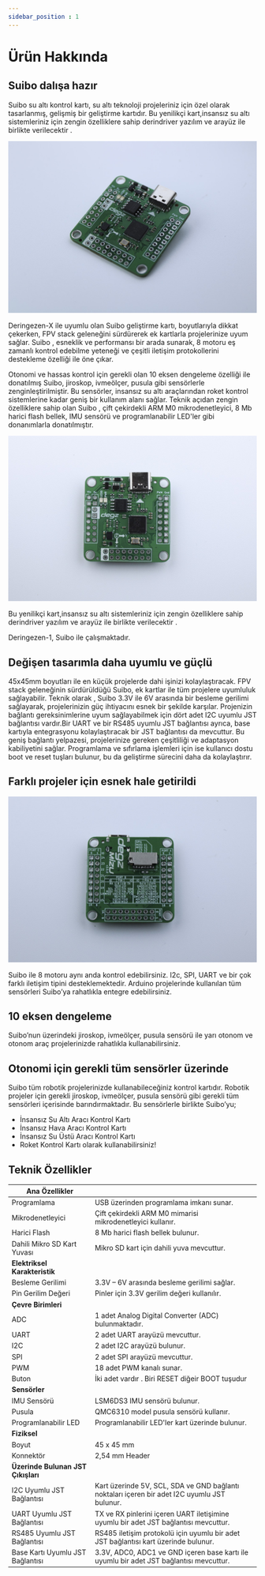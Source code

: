 ```yaml
---
sidebar_position : 1
---
```


# Ürün Hakkında

## Suibo dalışa hazır

Suibo su altı kontrol kartı, su altı teknoloji projeleriniz için özel olarak tasarlanmış, gelişmiş bir geliştirme kartıdır.  Bu yenilikçi kart,insansız su altı sistemleriniz için zengin özelliklere sahip derindriver yazılım ve arayüz ile birlikte verilecektir . 

![Degz Mizu](./image/DegzMizuRp2040KontrolKarti1.jpg)

Deringezen-X ile uyumlu olan Suibo geliştirme kartı, boyutlarıyla dikkat çekerken, FPV stack geleneğini sürdürerek ek kartlarla projelerinize uyum sağlar. Suibo , esneklik ve performansı bir arada sunarak, 8 motoru eş zamanlı kontrol edebilme yeteneği ve çeşitli iletişim protokollerini destekleme özelliği ile öne çıkar.

Otonomi ve hassas kontrol için gerekli olan 10 eksen dengeleme özelliği ile donatılmış Suibo, jiroskop, ivmeölçer, pusula  gibi sensörlerle zenginleştirilmiştir. Bu sensörler, insansız su altı araçlarından roket kontrol sistemlerine kadar geniş bir kullanım alanı sağlar. Teknik açıdan zengin özelliklere sahip olan Suibo , çift çekirdekli ARM M0 mikrodenetleyici, 8 Mb harici flash bellek, IMU sensörü ve programlanabilir LED'ler gibi donanımlarla donatılmıştır. 

![Degz Mizu](./image/DegzMizuRp2040KontrolKarti2.jpg)

 Bu yenilikçi kart,insansız su altı sistemleriniz için zengin özelliklere sahip derindriver yazılım ve arayüz ile birlikte verilecektir . 

Deringezen-1, Suibo ile çalışmaktadır.

## Değişen tasarımla daha uyumlu ve güçlü

45x45mm boyutları ile en küçük projelerde dahi işinizi kolaylaştıracak. FPV stack geleneğinin sürdürüldüğü Suibo, ek kartlar ile tüm projelere uyumluluk sağlayabilir.
Teknik olarak , Suibo 3.3V ile 6V arasında bir besleme gerilimi sağlayarak, projelerinizin güç ihtiyacını esnek bir şekilde karşılar. Projenizin bağlantı gereksinimlerine uyum sağlayabilmek için dört adet I2C uyumlu JST bağlantısı vardır.Bir UART ve bir RS485 uyumlu JST bağlantısı  ayrıca, base kartıyla entegrasyonu kolaylaştıracak bir JST bağlantısı da mevcuttur. Bu geniş bağlantı yelpazesi, projelerinize gereken çeşitliliği ve adaptasyon kabiliyetini sağlar. Programlama ve sıfırlama işlemleri için ise kullanıcı dostu boot ve reset tuşları bulunur, bu da geliştirme sürecini daha da kolaylaştırır.

## Farklı projeler için esnek hale getirildi

![Degz Mizu](./image/DegzMizuRp2040KontrolKarti3.jpg)

Suibo ile 8 motoru aynı anda kontrol edebilirsiniz. I2c, SPI, UART ve bir çok farklı iletişim tipini desteklemektedir. Arduino projelerinde kullanılan tüm sensörleri Suibo’ya rahatlıkla entegre edebilirsiniz.

## 10 eksen dengeleme

Suibo’nun üzerindeki jiroskop, ivmeölçer, pusula sensörü ile yarı otonom ve otonom araç projelerinizde rahatlıkla kullanabilirsiniz.

## Otonomi için gerekli tüm sensörler üzerinde

Suibo  tüm robotik projelerinizde kullanabileceğiniz kontrol kartıdır. Robotik projeler için gerekli jiroskop, ivmeölçer, pusula  sensörü gibi gerekli tüm sensörleri içerisinde barındırmaktadır. Bu sensörlerle birlikte Suibo’yu;

- İnsansız Su Altı Aracı Kontrol Kartı
- İnsansız Hava Aracı Kontrol Kartı
- İnsansız Su Üstü Aracı Kontrol Kartı
- Roket Kontrol Kartı olarak kullanabilirsiniz!

## Teknik Özellikler

| Ana Özellikler              |                                                                                                                                                                                                                                    |
|----------------------------|--------------------------------------------------------------------------------------------------------------------------------------------------------------------------------------------------------------------------------------------|
|Programlama| USB üzerinden programlama imkanı sunar.|
|Mikrodenetleyici| Çift çekirdekli ARM M0 mimarisi mikrodenetleyici kullanır.|
|Harici Flash| 8 Mb harici flash bellek bulunur.|
|Dahili Mikro SD Kart Yuvası | Mikro SD kart için dahili yuva mevcuttur.|
| **Elektriksel   Karakteristik**    |                                                                                                                                                                  
| Besleme Gerilimi | 3.3V – 6V arasında besleme gerilimi sağlar.|
| Pin Gerilim Değeri | Pinler için 3.3V gerilim değeri kullanılır.|
|                                                      **Çevre Birimleri**            |                                       
|ADC| 1 adet Analog Digital Converter (ADC) bulunmaktadır.|
|UART| 2 adet UART arayüzü mevcuttur.|
|I2C| 2 adet I2C arayüzü bulunur.|
|SPI| 2 adet SPI arayüzü mevcuttur.|
|PWM| 18 adet PWM kanalı sunar.|
|Buton|İki adet vardır . Biri RESET diğeir BOOT tuşudur |
| **Sensörler**            |                                                                                                                                                                                                                              
|IMU Sensörü| LSM6DS3 IMU sensörü bulunur.|
|Pusula| QMC6310 model pusula sensörü kullanır.|
|Programlanabilir LED| Programlanabilir LED'ler kart üzerinde bulunur.|
|**Fiziksel**             |                                       
|Boyut|  45 x 45 mm |
|Konnektör| 2,54 mm Header |
|**Üzerinde Bulunan  JST Çıkışları**         |                                        
|I2C Uyumlu JST Bağlantısı | Kart üzerinde 5V, SCL, SDA ve GND bağlantı noktaları içeren bir adet I2C uyumlu JST bulunur.|
|UART Uyumlu JST Bağlantısı| TX ve RX pinlerini içeren UART iletişimine uyumlu bir adet JST bağlantısı mevcuttur.|
|RS485 Uyumlu JST Bağlantısı| RS485 iletişim protokolü için uyumlu bir adet JST bağlantısı kart üzerinde bulunur.|
|Base Kartı Uyumlu JST Bağlantısı| 3.3V, ADC0, ADC1 ve GND içeren base kartı ile uyumlu bir adet JST bağlantısı mevcuttur.|
